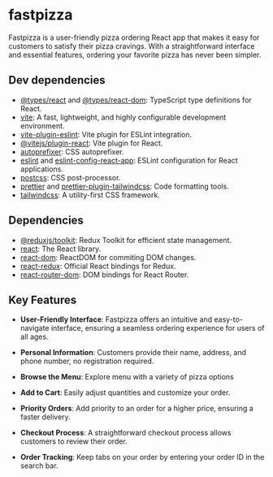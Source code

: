 # fastpizza
Fastpizza is a user-friendly pizza ordering React app that makes it easy for customers to satisfy their pizza cravings. With a straightforward interface and essential features, ordering your favorite pizza has never been simpler.

## Dev dependencies
- [@types/react](https://www.npmjs.com/package/@types/react) and [@types/react-dom](https://www.npmjs.com/package/@types/react-dom): TypeScript type definitions for React.
- [vite](https://www.npmjs.com/package/vite): A fast, lightweight, and highly configurable development environment.
- [vite-plugin-eslint](https://www.npmjs.com/package/vite-plugin-eslint): Vite plugin for ESLint integration.
- [@vitejs/plugin-react](https://www.npmjs.com/package/@vitejs/plugin-react): Vite plugin for React.
- [autoprefixer](https://www.npmjs.com/package/autoprefixer): CSS autoprefixer.
- [eslint](https://www.npmjs.com/package/eslint) and [eslint-config-react-app](https://www.npmjs.com/package/eslint-config-react-app): ESLint configuration for React applications.
- [postcss](https://www.npmjs.com/package/postcss): CSS post-processor.
- [prettier](https://www.npmjs.com/package/prettier) and [prettier-plugin-tailwindcss](https://www.npmjs.com/package/prettier-plugin-tailwindcss): Code formatting tools.
- [tailwindcss](https://www.npmjs.com/package/tailwindcss): A utility-first CSS framework.


## Dependencies
- [@reduxjs/toolkit](https://www.npmjs.com/package/@reduxjs/toolkit): Redux Toolkit for efficient state management.
- [react](https://www.npmjs.com/package/react): The React library.
- [react-dom](https://www.npmjs.com/package/react-dom): ReactDOM for commiting DOM changes.
- [react-redux](https://www.npmjs.com/package/react-redux): Official React bindings for Redux.
- [react-router-dom](https://www.npmjs.com/package/react-router-dom): DOM bindings for React Router.


## Key Features

- **User-Friendly Interface**: Fastpizza offers an intuitive and easy-to-navigate interface, ensuring a seamless ordering experience for users of all ages.

- **Personal Information**: Customers provide their name, address, and phone number, no registration required.

- **Browse the Menu**: Explore menu with a variety of pizza options

- **Add to Cart**: Easily adjust quantities and customize your order.

- **Priority Orders**: Add priority to an order for a higher price, ensuring a faster delivery.

- **Checkout Process**: A straightforward checkout process allows customers to review their order.

- **Order Tracking**: Keep tabs on your order by entering your order ID in the search bar.
